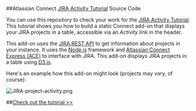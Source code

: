 ##Atlassian Connect [JIRA Activity Tutorial](https://developer.atlassian.com/static/connect/docs/guides/project-activity-tutorial.html) Source Code

You can use this repository to check your work for the [JIRA Activity Tutorial](https://developer.atlassian.com/static/connect/docs/guides/project-activity-tutorial.html). This tutorial shows you how to build a static Connect add-on that displays your JIRA projects 
in a table, accessible via an _Activity_ link in the header. 

This add-on uses the [JIRA REST API](https://docs.atlassian.com/jira/REST/latest/) 
to get information about projects in your instance. It uses the [Node.js](http://nodejs.org/) 
framework and [Atlassian Connect Express (ACE)](https://bitbucket.org/atlassian/atlassian-connect-express/) to interface with JIRA. This add-on displays JIRA projects in a table using [D3.js](http://d3js.org/).

Here's an example how this add-on might look (projects may vary, of course):

![JIRA-project-activity.png](https://bitbucket.org/repo/Roe447/images/1488343659-JIRA-project-activity.png)

##[Check out the tutorial >>](https://developer.atlassian.com/static/connect/docs/guides/project-activity-tutorial.html)